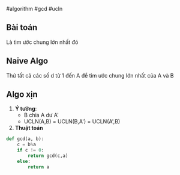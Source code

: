 #algorithm  #gcd #ucln
## Bài toán
Là tìm ước chung lớn nhất đó

## Naive Algo
Thử tất cả các số d từ 1 đến A để tìm ước chung lớn nhất của A và B

## Algo xịn
1. **Ý tưởng**: 
	- B chia A dư A'
	- UCLN(A,B) = UCLN(B,A') = UCLN(A',B)
2. **Thuật toán**
```python
def gcd(a, b):
    c = b%a
    if c != 0:
        return gcd(c,a)
    else:
        return a
```
